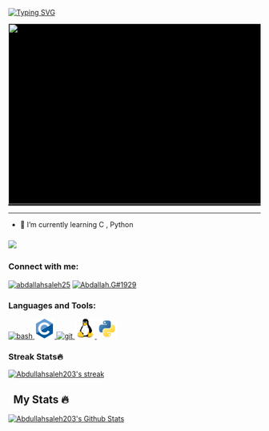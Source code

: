 <a href="https://git.io/typing-svg"><img src="https://readme-typing-svg.herokuapp.com?font=Fira+Code&duration=5001&pause=1000&color=F75513&width=435&lines=Welcome+to+my+GitHub+Profile++%F0%9F%91%8B;I'm+Abdallah+saleh+;I'm+a+Software+Engineer" alt="Typing SVG" /></a>

<p align="center" style="background-color: #000000;">
  <img src="https://i.pinimg.com/originals/cd/19/aa/cd19aa1e727d79be52ac4ce88a649951.gif" height="360" width="4050" />
</p>
<hr>


- 🌱 I’m currently learning C , Python

###

<!-- <div align="center">
  <img src="https://visitor-badge.laobi.icu/badge?page_id=Abdullahsaleh203.Abdullahsaleh203&left_color=forestgreen&right_color=red"  />
</div> -->

![](https://komarev.com/ghpvc/?username=Abdullahsaleh203)

###

<h3 align="left">Connect with me:</h3>
<p align="left">
<a href="https://twitter.com/abdallahsaleh25" target="blank"><img align="center" src="https://raw.githubusercontent.com/rahuldkjain/github-profile-readme-generator/master/src/images/icons/Social/twitter.svg" alt="abdallahsaleh25" height="30" width="40" /></a>
<a href="https://discord.com/users/704028055852679177" target="blank"><img align="center" src="https://raw.githubusercontent.com/rahuldkjain/github-profile-readme-generator/master/src/images/icons/Social/discord.svg" alt="Abdallah.G#1929" height="30" width="40" /></a>
</p>
</p>


<h3 align="left">Languages and Tools:</h3>
<p align="left"> <a href="https://www.gnu.org/software/bash/" target="_blank" rel="noreferrer"> <img src="https://www.vectorlogo.zone/logos/gnu_bash/gnu_bash-icon.svg" alt="bash" width="40" height="40"/> </a> <a href="https://www.cprogramming.com/" target="_blank" rel="noreferrer"> <img src="https://raw.githubusercontent.com/devicons/devicon/master/icons/c/c-original.svg" alt="c" width="40" height="40"/> </a> <a href="https://git-scm.com/" target="_blank" rel="noreferrer"> <img src="https://www.vectorlogo.zone/logos/git-scm/git-scm-icon.svg" alt="git" width="40" height="40"/> </a> <a href="https://www.linux.org/" target="_blank" rel="noreferrer"> <img src="https://raw.githubusercontent.com/devicons/devicon/master/icons/linux/linux-original.svg" alt="linux" width="40" height="40"/> </a> <a href="https://www.python.org" target="_blank" rel="noreferrer"> <img src="https://raw.githubusercontent.com/devicons/devicon/master/icons/python/python-original.svg" alt="python" width="40" height="40"/> </a> </p>

 <h3>Streak Stats🔥</h3>
 
 <p>
    <a href="https://github.com/Abdullahsaleh203/github-readme-streak-stats">
      <img title="🔥 Get streak stats for your profile at git.io/streak-stats" alt="Abdullahsaleh203's streak" src="https://streak-stats.demolab.com/?user=Abdullahsaleh203&theme=monokai-metallian&hide_border=true"/>
    </a>
   
## &nbsp; My Stats 🔥
 <a href="https://github.com/Abdullahsaleh203/github-readme-stats"><img alt="Abdullahsaleh203's Github Stats" src="https://denvercoder1-github-readme-stats.vercel.app/api/?username=Abdullahsaleh203&show_icons=true&include_all_commits=true&count_private=true&theme=react&hide_border=true&bg_color=1F222E&title_color=F85D7F&icon_color=F85D7F" height="192px"/></a>




